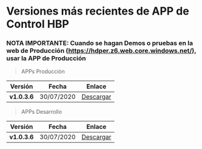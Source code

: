 # Versiones más recientes de APP de Control HBP

### NOTA IMPORTANTE: Cuando se hagan Demos o pruebas en la web de Producción (https://hdper.z6.web.core.windows.net/), usar la APP de Producción
    
> APPs Producción

| Versión | Fecha | Enlace |
| :----: | :----: | :----: |
| **v1.0.3.6** | 30/07/2020 |  [Descargar](stable-apks-demo/prod/hbp-beta.1.0.3.6.apk) |


> APPs Desarrollo

| Versión | Fecha | Enlace |
| :----: | :----: | :----: |
| **v1.0.3.6** | 30/07/2020 |  [Descargar](stable-apks-demo/dev/hbp-beta.1.0.3.6.apk) |
